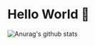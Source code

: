 # Hello World 👋
![Anurag's github stats](https://github-readme-stats.vercel.app/api?username=wangkaiwd&show_icons=true&theme=radical)
